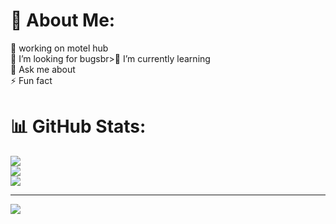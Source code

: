 # 💫 About Me:
🔭 working on motel hub<br>🤝 I’m looking for bugsbr>🌱 I’m currently learning<br>💬 Ask me about<br>⚡ Fun fact

# 📊 GitHub Stats:
![](https://github-readme-stats.vercel.app/api?username=Abdulla7&theme=dark&hide_border=false&include_all_commits=true&count_private=true)<br/>
![](https://nirzak-streak-stats.vercel.app/?user=Abdulla7&theme=dark&hide_border=false)<br/>
![](https://github-readme-stats.vercel.app/api/top-langs/?username=Abdulla7&theme=dark&hide_border=false&include_all_commits=true&count_private=true&layout=compact)

---
[![](https://visitcount.itsvg.in/api?id=Abdulla7&icon=0&color=0)](https://visitcount.itsvg.in)

<!-- Proudly created with GPRM ( https://gprm.itsvg.in ) -->
